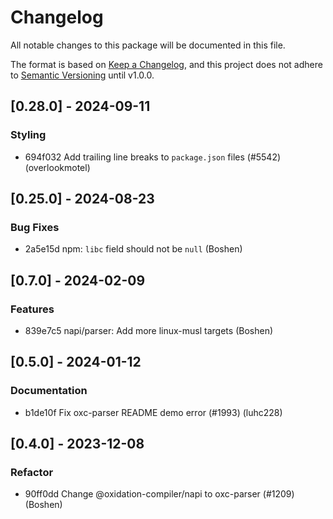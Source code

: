 # Changelog

All notable changes to this package will be documented in this file.

The format is based on [Keep a Changelog](https://keepachangelog.com/en/1.0.0/),
and this project does not adhere to
[Semantic Versioning](https://semver.org/spec/v2.0.0.html) until v1.0.0.

## [0.28.0] - 2024-09-11

### Styling

-   694f032 Add trailing line breaks to `package.json` files (#5542)
    (overlookmotel)

## [0.25.0] - 2024-08-23

### Bug Fixes

-   2a5e15d npm: `libc` field should not be `null` (Boshen)

## [0.7.0] - 2024-02-09

### Features

-   839e7c5 napi/parser: Add more linux-musl targets (Boshen)

## [0.5.0] - 2024-01-12

### Documentation

-   b1de10f Fix oxc-parser README demo error (#1993) (luhc228)

## [0.4.0] - 2023-12-08

### Refactor

-   90ff0dd Change @oxidation-compiler/napi to oxc-parser (#1209) (Boshen)

